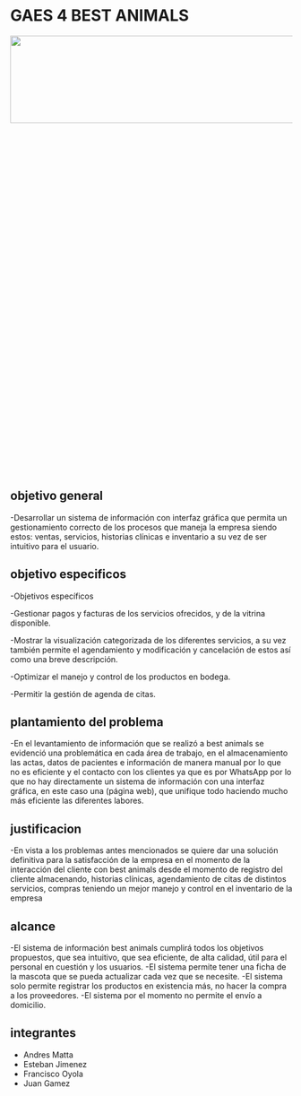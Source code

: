 # GAES 4 BEST ANIMALS
<p align="center"><img width="550" height="20%" src="https://github.com/senauti/project-gaes4-bestanimals/blob/main/Trimestre_1/best%20animal2-01%20(1).png "></p>

## objetivo general
-Desarrollar un sistema de información con interfaz gráfica que permita un gestionamiento correcto de los procesos que maneja la empresa siendo estos: ventas, servicios, historias clínicas e inventario a su vez de ser intuitivo para el usuario.

## objetivo especificos
-Objetivos específicos

-Gestionar pagos y facturas de los servicios ofrecidos, y de la vitrina disponible.

-Mostrar la visualización categorizada de los diferentes servicios, a su vez también permite el agendamiento y modificación y cancelación de estos así como una breve descripción.

-Optimizar el manejo y control de los productos en bodega.

-Permitir la gestión de agenda de citas.

## plantamiento del problema
-En el levantamiento de información que se realizó a best animals se evidenció una problemática en cada área de trabajo, en el almacenamiento las actas, datos de pacientes e información de manera manual por lo que no es eficiente y el contacto con los clientes ya que es por WhatsApp por lo que no hay directamente un sistema de información con una interfaz gráfica, en este caso una (página web), que unifique todo haciendo mucho más eficiente las diferentes labores.

## justificacion
-En vista a los problemas antes mencionados se quiere dar una solución definitiva para la satisfacción de la empresa en el momento de la  interacción del cliente con best animals desde el momento de registro del cliente almacenando, historias clínicas, agendamiento de citas de distintos servicios, compras teniendo  un mejor  manejo y control en el inventario de la empresa

## alcance
-El sistema de información best animals cumplirá todos los objetivos propuestos, que sea intuitivo, que sea eficiente, de alta calidad, útil para el personal  en cuestión y los usuarios.
-El sistema permite tener una ficha de la mascota que se pueda actualizar cada vez que se necesite.
-El sistema solo permite registrar los productos en existencia más, no hacer la compra a los proveedores.
-El sistema por el momento no permite el envío a domicilio.

## integrantes
- Andres Matta
- Esteban Jimenez
- Francisco Oyola
- Juan Gamez
